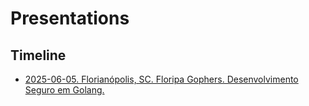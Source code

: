 # Presentations


## Timeline

- [2025-06-05. Florianópolis, SC. Floripa Gophers. Desenvolvimento Seguro em Golang.](#)
